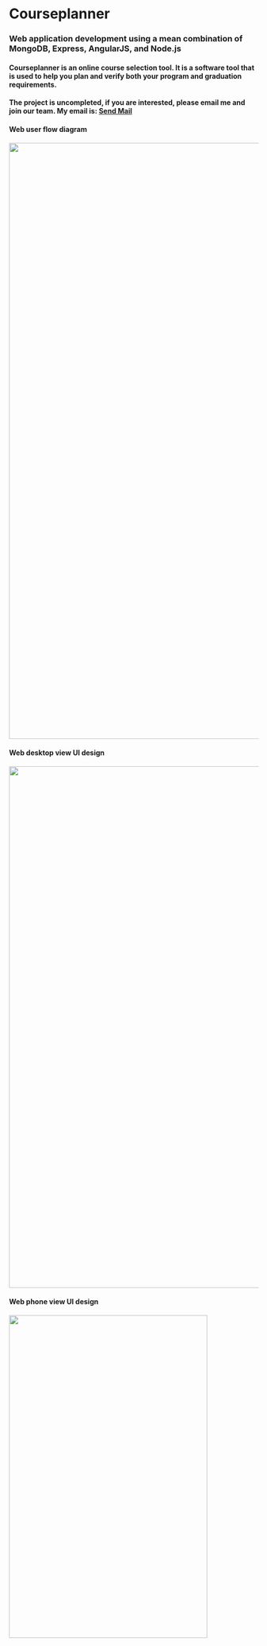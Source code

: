 Courseplanner
=============
<h3>Web application development using a mean combination of MongoDB, Express, AngularJS, and Node.js</h3>
<h4>Courseplanner is an online course selection tool. It is a software tool that is used to help you plan and verify both your program and graduation requirements.</h4>
<h4>The project is uncompleted, if you are interested, please email me and join our team. My email is: <a href="mailto:chuanrui.li@mail.utoronto.ca?Subject=Hello%20again" target="_top">Send Mail</a></h4>
<h4>Web user flow diagram</h4>
<img src="https://www.dropbox.com/s/dkxg04gxti759w6/final%20version.png?dl=1" width="830" height="1200" />

<h4>Web desktop view UI design</h4>
<img src="https://www.dropbox.com/s/3sw2wop6kk3802e/Planner-version-3.gif?dl=1" width="750" height="1050" />

<h4>Web phone view UI design</h4>
<img src="https://www.dropbox.com/s/bxfrq30gvkdgbvx/Web_my_profile-copy.gif?dl=1" width="400" height="650" />

